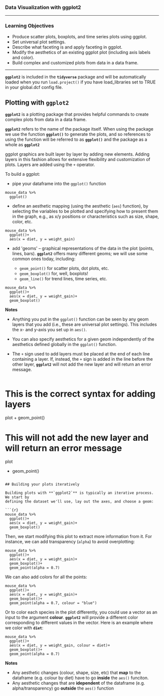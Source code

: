 ### Data Visualization with ggplot2

------------

 ### Learning Objectives

 * Produce scatter plots, boxplots, and time series plots using ggplot.
 * Set universal plot settings.
 * Describe what faceting is and apply faceting in ggplot.
 * Modify the aesthetics of an existing ggplot plot (including axis labels and color).
 * Build complex and customized plots from data in a data frame.
--------------

**`ggplot2`** is included in the **`tidyverse`** package and will be automatically loaded when you run `load.project()` 
if you have load_libraries set to TRUE in your global.dcf config file. 

## Plotting with **`ggplot2`**

**`ggplot2`** is a plotting package that provides helpful commands to create complex plots
from data in a data frame. 

**`ggplot2`** refers to the name of the package itself. When using the package we use the
function **`ggplot()`** to generate the plots, and so references to using the function will
be referred to as **`ggplot()`** and the package as a whole as **`ggplot2`** 

ggplot graphics are built layer by layer by adding new elements. Adding layers in
this fashion allows for extensive flexibility and customization of plots. Layers
are added using the `+` operator. 

To build a ggplot:

- pipe your dataframe into the `ggplot()` function

```{r}
mouse_data %>%
  ggplot()
```

- define an aesthetic mapping (using the aesthetic (`aes`) function), by
selecting the variables to be plotted and specifying how to present them in the
graph, e.g., as x/y positions or characteristics such as size, shape, color, etc. 

```{r}
mouse_data %>%
  ggplot()+
  aes(x = diet, y = weight_gain)
```

- add 'geoms' – graphical representations of the data in the plot (points,
  lines, bars). **`ggplot2`** offers many different geoms; we will use some
  common ones today, including:

  * `geom_point()` for scatter plots, dot plots, etc.
  * `geom_boxplot()` for, well, boxplots!
  * `geom_line()` for trend lines, time series, etc.  

```{r}
mouse_data %>%
  ggplot()+
  aes(x = diet, y = weight_gain)+
  geom_boxplot()
```

**Notes**

- Anything you put in the `ggplot()` function can be seen by any geom layers
  that you add (i.e., these are universal plot settings). This includes the x-
  and y-axis you set up in `aes()`.
- You can also specify aesthetics for a given geom independently of the
  aesthetics defined globally in the `ggplot()` function.
- The `+` sign used to add layers must be placed at the end of each line
  containing a layer. If, instead, the `+` sign is added in the line before the
  other layer, **`ggplot2`** will not add the new layer and will return an error
  message.
  
  ```{r, ggplot-with-plus-position, eval=FALSE, purl=FALSE}
# This is the correct syntax for adding layers
plot +
  geom_point()
# This will not add the new layer and will return an error message
plot
  + geom_point()
```

## Building your plots iteratively

Building plots with **`ggplot2`** is typically an iterative process. We start by
defining the dataset we'll use, lay out the axes, and choose a geom:

```{r}
mouse_data %>%
  ggplot()+
  aes(x = diet, y = weight_gain)+
  geom_boxplot()
```

Then, we start modifying this plot to extract more information from it. For
instance, we can add transparency (`alpha`) to avoid overplotting:

```{r}
mouse_data %>%
  ggplot()+
  aes(x = diet, y = weight_gain)+
  geom_boxplot()+
  geom_point(alpha = 0.7)
```

We can also add colors for all the points:

```{r}
mouse_data %>%
  ggplot()+
  aes(x = diet, y = weight_gain)+
  geom_boxplot()+
  geom_point(alpha = 0.7, colour = "blue")
```

Or to color each species in the plot differently, you could use a vector as an input to the argument **colour**. **`ggplot2`** will provide a different color corresponding to different values in the vector. Here is an example where we color with **`diet`**:


```{r}
mouse_data %>%
  ggplot()+
  aes(x = diet, y = weight_gain, colour = diet)+
  geom_boxplot()+
  geom_point(alpha = 0.7)
```

**Notes**

- Any aesthetic changes (colour, shape, size, etc) that **map** to the dataframe (e.g. colour by diet) have to go **inside** the `aes()` funciton.
- Any aesthetic changes that are **idependent** of the dataframe (e.g. alpha/transparency) go **outside** the `aes()` function

